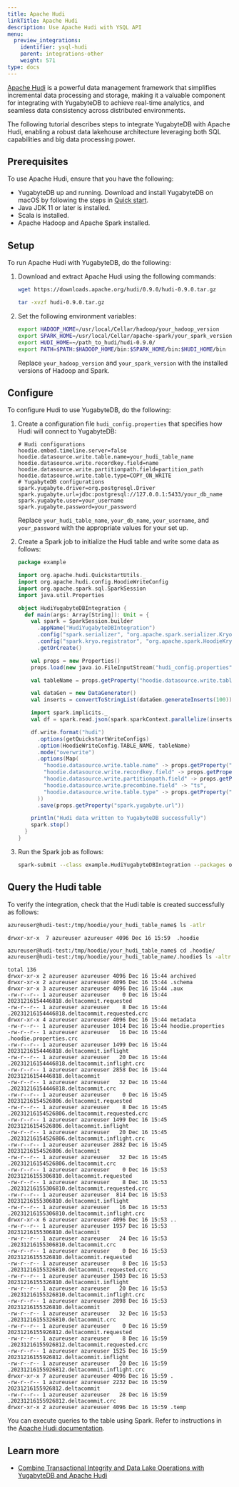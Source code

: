 ```yaml
---
title: Apache Hudi
linkTitle: Apache Hudi
description: Use Apache Hudi with YSQL API
menu:
  preview_integrations:
    identifier: ysql-hudi
    parent: integrations-other
    weight: 571
type: docs
---
```


[Apache Hudi](https://hudi.apache.org/) is a powerful data management framework that simplifies incremental data processing and storage, making it a valuable component for integrating with YugabyteDB to achieve real-time analytics, and seamless data consistency across distributed environments.

The following tutorial describes steps to integrate YugabyteDB with Apache Hudi, enabling a robust data lakehouse architecture leveraging both SQL capabilities and big data processing power.

## Prerequisites

To use Apache Hudi, ensure that you have the following:

- YugabyteDB up and running. Download and install YugabyteDB on macOS by following the steps in [Quick start](../../quick-start/).
- Java JDK 11 or later is installed.
- Scala is installed.
- Apache Hadoop and Apache Spark installed.

## Setup

To run Apache Hudi with YugabyteDB, do the following:

1. Download and extract Apache Hudi using the following commands:

    ```sh
    wget https://downloads.apache.org/hudi/0.9.0/hudi-0.9.0.tar.gz
    ```

    ```sh
    tar -xvzf hudi-0.9.0.tar.gz
    ```

1. Set the following environment variables:

    ```sh
    export HADOOP_HOME=/usr/local/Cellar/hadoop/your_hadoop_version
    export SPARK_HOME=/usr/local/Cellar/apache-spark/your_spark_version
    export HUDI_HOME=~/path_to_hudi/hudi-0.9.0/
    export PATH=$PATH:$HADOOP_HOME/bin:$SPARK_HOME/bin:$HUDI_HOME/bin
    ```

    Replace `your_hadoop_version` and `your_spark_version` with the installed versions of Hadoop and Spark.

## Configure

To configure Hudi to use YugabyteDB, do the following:

1. Create a configuration file `hudi_config.properties` that specifies how Hudi will connect to YugabyteDB:

    ```properties
    # Hudi configurations
    hoodie.embed.timeline.server=false
    hoodie.datasource.write.table.name=your_hudi_table_name
    hoodie.datasource.write.recordkey.field=name
    hoodie.datasource.write.partitionpath.field=partition_path
    hoodie.datasource.write.table.type=COPY_ON_WRITE
    # YugabyteDB configurations
    spark.yugabyte.driver=org.postgresql.Driver
    spark.yugabyte.url=jdbc:postgresql://127.0.0.1:5433/your_db_name
    spark.yugabyte.user=your_username
    spark.yugabyte.password=your_password
    ```

    Replace `your_hudi_table_name`, `your_db_name`, `your_username`, and `your_password` with the appropriate values for your set up.

1. Create a Spark job to initialize the Hudi table and write some data as follows:

    ```scala
    package example

    import org.apache.hudi.QuickstartUtils._
    import org.apache.hudi.config.HoodieWriteConfig
    import org.apache.spark.sql.SparkSession
    import java.util.Properties

    object HudiYugabyteDBIntegration {
      def main(args: Array[String]): Unit = {
        val spark = SparkSession.builder
          .appName("HudiYugabyteDBIntegration")
          .config("spark.serializer", "org.apache.spark.serializer.KryoSerializer")
          .config("spark.kryo.registrator", "org.apache.spark.HoodieKryoRegistrar")
          .getOrCreate()

        val props = new Properties()
        props.load(new java.io.FileInputStream("hudi_config.properties"))

        val tableName = props.getProperty("hoodie.datasource.write.table.name")

        val dataGen = new DataGenerator()
        val inserts = convertToStringList(dataGen.generateInserts(100))

        import spark.implicits._
        val df = spark.read.json(spark.sparkContext.parallelize(inserts, 2))

        df.write.format("hudi")
          .options(getQuickstartWriteConfigs)
          .option(HoodieWriteConfig.TABLE_NAME, tableName)
          .mode("overwrite")
          .options(Map(
            "hoodie.datasource.write.table.name" -> props.getProperty("hoodie.datasource.write.table.name"),
            "hoodie.datasource.write.recordkey.field" -> props.getProperty("hoodie.datasource.write.recordkey.field"),
            "hoodie.datasource.write.partitionpath.field" -> props.getProperty("hoodie.datasource.write.partitionpath.field"),
            "hoodie.datasource.write.precombine.field" -> "ts",
            "hoodie.datasource.write.table.type" -> props.getProperty("hoodie.datasource.write.table.type")
          ))
          .save(props.getProperty("spark.yugabyte.url"))

        println("Hudi data written to YugabyteDB successfully")
        spark.stop()
      }
    }
    ```

1. Run the Spark job as follows:

    ```sh
    spark-submit --class example.HudiYugabyteDBIntegration --packages org.apache.hudi:hudi-spark-bundle_2.12:0.9.0 path_to_your_scala_file.jar
    ```

## Query the Hudi table

To verify the integration, check that the Hudi table is created successfully as follows:

```sh
azureuser@hudi-test:/tmp/hoodie/your_hudi_table_name$ ls -atlr
```

```output
drwxr-xr-x  7 azureuser azureuser 4096 Dec 16 15:59  .hoodie
```

```sh
azureuser@hudi-test:/tmp/hoodie/your_hudi_table_name$ cd .hoodie/
azureuser@hudi-test:/tmp/hoodie/your_hudi_table_name/.hoodie$ ls -altr
```

```output
total 136
drwxr-xr-x 2 azureuser azureuser 4096 Dec 16 15:44 archived
drwxr-xr-x 2 azureuser azureuser 4096 Dec 16 15:44 .schema
drwxr-xr-x 3 azureuser azureuser 4096 Dec 16 15:44 .aux
-rw-r--r-- 1 azureuser azureuser	0 Dec 16 15:44 20231216154446818.deltacommit.requested
-rw-r--r-- 1 azureuser azureuser	8 Dec 16 15:44 .20231216154446818.deltacommit.requested.crc
drwxr-xr-x 4 azureuser azureuser 4096 Dec 16 15:44 metadata
-rw-r--r-- 1 azureuser azureuser 1014 Dec 16 15:44 hoodie.properties
-rw-r--r-- 1 azureuser azureuser   16 Dec 16 15:44 .hoodie.properties.crc
-rw-r--r-- 1 azureuser azureuser 1499 Dec 16 15:44 20231216154446818.deltacommit.inflight
-rw-r--r-- 1 azureuser azureuser   20 Dec 16 15:44 .20231216154446818.deltacommit.inflight.crc
-rw-r--r-- 1 azureuser azureuser 2858 Dec 16 15:44 20231216154446818.deltacommit
-rw-r--r-- 1 azureuser azureuser   32 Dec 16 15:44 .20231216154446818.deltacommit.crc
-rw-r--r-- 1 azureuser azureuser	0 Dec 16 15:45 20231216154526806.deltacommit.requested
-rw-r--r-- 1 azureuser azureuser	8 Dec 16 15:45 .20231216154526806.deltacommit.requested.crc
-rw-r--r-- 1 azureuser azureuser 1499 Dec 16 15:45 20231216154526806.deltacommit.inflight
-rw-r--r-- 1 azureuser azureuser   20 Dec 16 15:45 .20231216154526806.deltacommit.inflight.crc
-rw-r--r-- 1 azureuser azureuser 2882 Dec 16 15:45 20231216154526806.deltacommit
-rw-r--r-- 1 azureuser azureuser   32 Dec 16 15:45 .20231216154526806.deltacommit.crc
-rw-r--r-- 1 azureuser azureuser	0 Dec 16 15:53 20231216155306810.deltacommit.requested
-rw-r--r-- 1 azureuser azureuser	8 Dec 16 15:53 .20231216155306810.deltacommit.requested.crc
-rw-r--r-- 1 azureuser azureuser  814 Dec 16 15:53 20231216155306810.deltacommit.inflight
-rw-r--r-- 1 azureuser azureuser   16 Dec 16 15:53 .20231216155306810.deltacommit.inflight.crc
drwxr-xr-x 6 azureuser azureuser 4096 Dec 16 15:53 ..
-rw-r--r-- 1 azureuser azureuser 1957 Dec 16 15:53 20231216155306810.deltacommit
-rw-r--r-- 1 azureuser azureuser   24 Dec 16 15:53 .20231216155306810.deltacommit.crc
-rw-r--r-- 1 azureuser azureuser	0 Dec 16 15:53 20231216155326810.deltacommit.requested
-rw-r--r-- 1 azureuser azureuser	8 Dec 16 15:53 .20231216155326810.deltacommit.requested.crc
-rw-r--r-- 1 azureuser azureuser 1503 Dec 16 15:53 20231216155326810.deltacommit.inflight
-rw-r--r-- 1 azureuser azureuser   20 Dec 16 15:53 .20231216155326810.deltacommit.inflight.crc
-rw-r--r-- 1 azureuser azureuser 2898 Dec 16 15:53 20231216155326810.deltacommit
-rw-r--r-- 1 azureuser azureuser   32 Dec 16 15:53 .20231216155326810.deltacommit.crc
-rw-r--r-- 1 azureuser azureuser	0 Dec 16 15:59 20231216155926812.deltacommit.requested
-rw-r--r-- 1 azureuser azureuser	8 Dec 16 15:59 .20231216155926812.deltacommit.requested.crc
-rw-r--r-- 1 azureuser azureuser 1525 Dec 16 15:59 20231216155926812.deltacommit.inflight
-rw-r--r-- 1 azureuser azureuser   20 Dec 16 15:59 .20231216155926812.deltacommit.inflight.crc
drwxr-xr-x 7 azureuser azureuser 4096 Dec 16 15:59 .
-rw-r--r-- 1 azureuser azureuser 2232 Dec 16 15:59 20231216155926812.deltacommit
-rw-r--r-- 1 azureuser azureuser   28 Dec 16 15:59 .20231216155926812.deltacommit.crc
drwxr-xr-x 2 azureuser azureuser 4096 Dec 16 15:59 .temp
```

You can execute queries to the table using Spark. Refer to instructions in the [Apache Hudi documentation](https://hudi.apache.org/docs/quick-start-guide/#querying).

## Learn more

- [Combine Transactional Integrity and Data Lake Operations with YugabyteDB and Apache Hudi](https://www.yugabyte.com/blog/apache-hudi-data-lakehouse-integration/)
